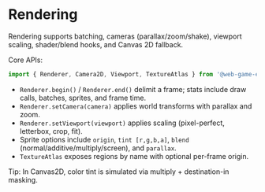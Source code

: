 # Rendering

Rendering supports batching, cameras (parallax/zoom/shake), viewport scaling, shader/blend hooks, and Canvas 2D fallback.

Core APIs:

```ts
import { Renderer, Camera2D, Viewport, TextureAtlas } from '@web-game-engine/core';
```

- `Renderer.begin()` / `Renderer.end()` delimit a frame; stats include draw calls, batches, sprites, and frame time.
- `Renderer.setCamera(camera)` applies world transforms with parallax and zoom.
- `Renderer.setViewport(viewport)` applies scaling (pixel-perfect, letterbox, crop, fit).
- Sprite options include `origin`, `tint [r,g,b,a]`, `blend` (normal/additive/multiply/screen), and `parallax`.
- `TextureAtlas` exposes regions by name with optional per-frame origin.

Tip: In Canvas2D, color tint is simulated via multiply + destination-in masking.

